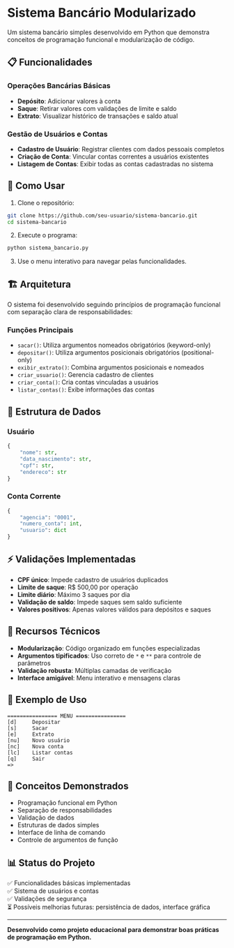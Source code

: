 # Sistema Bancário Modularizado

Um sistema bancário simples desenvolvido em Python que demonstra conceitos de programação funcional e modularização de código.

## 📋 Funcionalidades

### Operações Bancárias Básicas
- **Depósito**: Adicionar valores à conta
- **Saque**: Retirar valores com validações de limite e saldo
- **Extrato**: Visualizar histórico de transações e saldo atual

### Gestão de Usuários e Contas
- **Cadastro de Usuário**: Registrar clientes com dados pessoais completos
- **Criação de Conta**: Vincular contas correntes a usuários existentes
- **Listagem de Contas**: Exibir todas as contas cadastradas no sistema

## 🚀 Como Usar

1. Clone o repositório:
```bash
git clone https://github.com/seu-usuario/sistema-bancario.git
cd sistema-bancario
```

2. Execute o programa:
```bash
python sistema_bancario.py
```

3. Use o menu interativo para navegar pelas funcionalidades.

## 🏗️ Arquitetura

O sistema foi desenvolvido seguindo princípios de programação funcional com separação clara de responsabilidades:

### Funções Principais

- `sacar()`: Utiliza argumentos nomeados obrigatórios (keyword-only)
- `depositar()`: Utiliza argumentos posicionais obrigatórios (positional-only)  
- `exibir_extrato()`: Combina argumentos posicionais e nomeados
- `criar_usuario()`: Gerencia cadastro de clientes
- `criar_conta()`: Cria contas vinculadas a usuários
- `listar_contas()`: Exibe informações das contas

## 💾 Estrutura de Dados

### Usuário
```python
{
    "nome": str,
    "data_nascimento": str,
    "cpf": str,
    "endereco": str
}
```

### Conta Corrente
```python
{
    "agencia": "0001",
    "numero_conta": int,
    "usuario": dict
}
```

## ⚡ Validações Implementadas

- **CPF único**: Impede cadastro de usuários duplicados
- **Limite de saque**: R$ 500,00 por operação
- **Limite diário**: Máximo 3 saques por dia
- **Validação de saldo**: Impede saques sem saldo suficiente
- **Valores positivos**: Apenas valores válidos para depósitos e saques

## 🔧 Recursos Técnicos

- **Modularização**: Código organizado em funções especializadas
- **Argumentos tipificados**: Uso correto de `*` e `**` para controle de parâmetros
- **Validação robusta**: Múltiplas camadas de verificação
- **Interface amigável**: Menu interativo e mensagens claras

## 📝 Exemplo de Uso

```
================ MENU ================
[d]     Depositar
[s]     Sacar
[e]     Extrato
[nu]    Novo usuário
[nc]    Nova conta
[lc]    Listar contas
[q]     Sair
=> 
```

## 🎯 Conceitos Demonstrados

- Programação funcional em Python
- Separação de responsabilidades
- Validação de dados
- Estruturas de dados simples
- Interface de linha de comando
- Controle de argumentos de função

## 📊 Status do Projeto

✅ Funcionalidades básicas implementadas  
✅ Sistema de usuários e contas  
✅ Validações de segurança  
⏳ Possíveis melhorias futuras: persistência de dados, interface gráfica

---

**Desenvolvido como projeto educacional para demonstrar boas práticas de programação em Python.**
